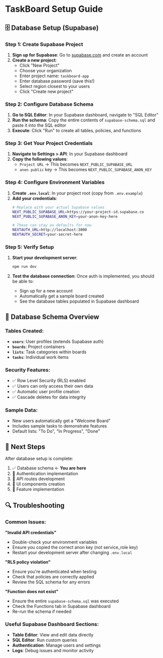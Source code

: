 # TaskBoard Setup Guide

## 🗄️ Database Setup (Supabase)

### Step 1: Create Supabase Project

1. **Sign up for Supabase**: Go to [supabase.com](https://supabase.com) and create an account
2. **Create a new project**: 
   - Click "New Project"
   - Choose your organization
   - Enter project name: `taskboard-app`
   - Enter database password (save this!)
   - Select region closest to your users
   - Click "Create new project"

### Step 2: Configure Database Schema

1. **Go to SQL Editor**: In your Supabase dashboard, navigate to "SQL Editor"
2. **Run the schema**: Copy the entire contents of `supabase-schema.sql` and paste it into the SQL editor
3. **Execute**: Click "Run" to create all tables, policies, and functions

### Step 3: Get Your Project Credentials

1. **Navigate to Settings > API**: In your Supabase dashboard
2. **Copy the following values**:
   - `Project URL` → This becomes `NEXT_PUBLIC_SUPABASE_URL`
   - `anon public` key → This becomes `NEXT_PUBLIC_SUPABASE_ANON_KEY`

### Step 4: Configure Environment Variables

1. **Create `.env.local`**: In your project root (copy from `.env.example`)
2. **Add your credentials**:
   ```bash
   # Replace with your actual Supabase values
   NEXT_PUBLIC_SUPABASE_URL=https://your-project-id.supabase.co
   NEXT_PUBLIC_SUPABASE_ANON_KEY=your-anon-key-here
   
   # These can stay as defaults for now
   NEXTAUTH_URL=http://localhost:3000
   NEXTAUTH_SECRET=your-secret-here
   ```

### Step 5: Verify Setup

1. **Start your development server**:
   ```bash
   npm run dev
   ```

2. **Test the database connection**: Once auth is implemented, you should be able to:
   - Sign up for a new account
   - Automatically get a sample board created
   - See the database tables populated in Supabase dashboard

## 🔧 Database Schema Overview

### Tables Created:
- **`users`**: User profiles (extends Supabase auth)
- **`boards`**: Project containers
- **`lists`**: Task categories within boards
- **`tasks`**: Individual work items

### Security Features:
- ✅ Row Level Security (RLS) enabled
- ✅ Users can only access their own data
- ✅ Automatic user profile creation
- ✅ Cascade deletes for data integrity

### Sample Data:
- New users automatically get a "Welcome Board"
- Includes sample tasks to demonstrate features
- Default lists: "To Do", "In Progress", "Done"

## 🚀 Next Steps

After database setup is complete:
1. ✅ Database schema ← **You are here**
2. 🔄 Authentication implementation
3. 🔄 API routes development
4. 🔄 UI components creation
5. 🔄 Feature implementation

## 🔍 Troubleshooting

### Common Issues:

**"Invalid API credentials"**
- Double-check your environment variables
- Ensure you copied the correct anon key (not service_role key)
- Restart your development server after changing `.env.local`

**"RLS policy violation"**
- Ensure you're authenticated when testing
- Check that policies are correctly applied
- Review the SQL schema for any errors

**"Function does not exist"**
- Ensure the entire `supabase-schema.sql` was executed
- Check the Functions tab in Supabase dashboard
- Re-run the schema if needed

### Useful Supabase Dashboard Sections:
- **Table Editor**: View and edit data directly
- **SQL Editor**: Run custom queries
- **Authentication**: Manage users and settings
- **Logs**: Debug issues and monitor activity 